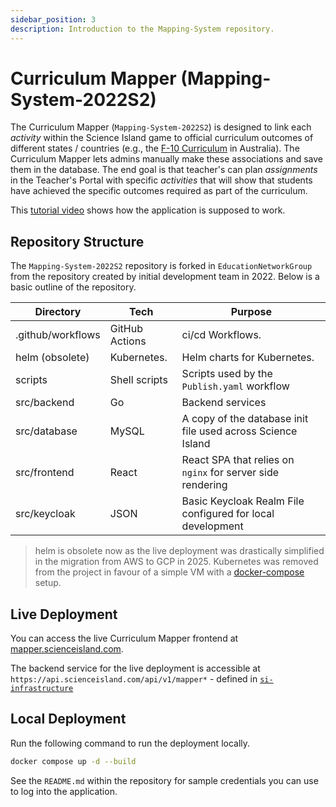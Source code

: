 ```yaml
---
sidebar_position: 3
description: Introduction to the Mapping-System repository.
---
```


# Curriculum Mapper (Mapping-System-2022S2)

The Curriculum Mapper (`Mapping-System-2022S2`) is designed to link each *activity* within the Science Island game to official curriculum outcomes of different states / countries (e.g., the [F-10 Curriculum](https://www.australiancurriculum.edu.au/f-10-curriculum/f-10-curriculum-overview/) in Australia). The Curriculum Mapper lets admins manually make these associations and save them in the database. The end goal is that teacher's can plan *assignments* in the Teacher's Portal with specific *activities* that will show that students have achieved the specific outcomes required as part of the curriculum.

This [tutorial video](https://vimeo.com/760916529?turnstile=0.BKf6wOgZu3k7tc5nY3aTXVCw6YewmXz9fieNQKvmMokkI6CRmxoHr4BTUm3GUDek2mt9SZDvVTXAMjGdP81Thu6vdxwfOJhh-A2Emp1dz99UwmGDt0oLT2vx_xhQcSKbePBt4szFK89mNX6_lVYLkRaANEpOKe23WuHW3enqNdCZ8BIxjP6PV349-4K397fqyU_Xyi5QekMdPAkvrdmTfEic9MxkO_XXll919gucJfbSQUA1_a07ykM6alw6C-Sa3sFQReXXCw9oex6RzqGWSHc5c98QOEesETWBH05xUw4fQ8Zzg57etcyF2EfFRLifdc15ZC1Q3UMnXeq_Irpt1dVnCCBl5Vv6sUmPIuygHqTFBjKkr7QWTQKN94T75syi7Yu-IVEmgjRVn9h3DS6VX28Njau0JohCuwburdejg1vBrIv4WJKOeErYPdP_7mTu4jIDHaiOvXURjJUb1nwhreoPDcAnejVgAynAd-W84nmNxUs_yJLXafIs6uZYL4be4sT0bp4iw4BdvC4sa6eYr1mOj6gJjSSEIEPS2oZqEdKQu2pfwbGWEl0VpkYAWhM_thG5ESt0PRaT-kg9GFXGjTPZOOlMzrUjymHOYiJWYfyfve86yGHCPNF9vwtAV5vYlRIuWLjxy5MhAOVn-UvQoNlsQuDTA2IoAlQHb7MJtIsjSUavrmKmm9_s-3puvAnGhGh7kmVQWiVpB8FCrUBNBbxZ7S43i_fMMfbWfUz63emD9_MKUD0cOR0JSBgf60czJ3zpHRH2JFZ-Yc3lb00QG4WXws2ArDW6n_-m6bmI8gUQd9fMKcMrpIMFnwIbdkhs-JpMqQ2FwQRU3mMUGZWmnGVyj6Z5EY277IPouNYnuquW1-6XuHh-1S87qvqeh5dSZRZdzcvddSwkV7E7o-jjSDM8jX3UZ5DWEPHOboEXYS4.ZixcIoBI_OVfSTlha7_AGA.2f06c81fc921920f9ae23d1870c5b0a1a4108c3bbe6b4e7ab618b943064c11a3) shows how the application is supposed to work.

## Repository Structure

The `Mapping-System-2022S2` repository is forked in `EducationNetworkGroup` from the repository created by initial development team in 2022. Below is a basic outline of the repository.

| Directory         | Tech           | Purpose                                                       | 
|-------------------|----------------|---------------------------------------------------------------|
| .github/workflows | GitHub Actions | ci/cd Workflows.                                              |
| helm (obsolete)   | Kubernetes.    | Helm charts for Kubernetes.                                   |
| scripts           | Shell scripts  | Scripts used by the `Publish.yaml` workflow                   |
| src/backend       | Go             | Backend services                                              |
| src/database      | MySQL          | A copy of the database init file used across Science Island   |
| src/frontend      | React          | React SPA that relies on `nginx` for server side rendering    |
| src/keycloak      | JSON           | Basic Keycloak Realm File configured for local development    | 

> helm is obsolete now as the live deployment was drastically simplified in the migration from AWS to GCP in 2025. Kubernetes was removed from the project in favour of a simple VM with a [docker-compose](https://github.com/EducationNetworkGroup/si-infrastructure/blob/main/docker-compose.yml) setup.

## Live Deployment

You can access the live Curriculum Mapper frontend at [mapper.scienceisland.com](https://mapper.scienceisland.com).

The backend service for the live deployment is accessible at `https://api.scienceisland.com/api/v1/mapper*` - defined in [`si-infrastructure`](https://github.com/EducationNetworkGroup/si-infrastructure/blob/main/src/gcp/compute/prod.Caddyfile)

## Local Deployment

Run the following command to run the deployment locally.

```sh
docker compose up -d --build
```

See the `README.md` within the repository for sample credentials you can use to log into the application.
